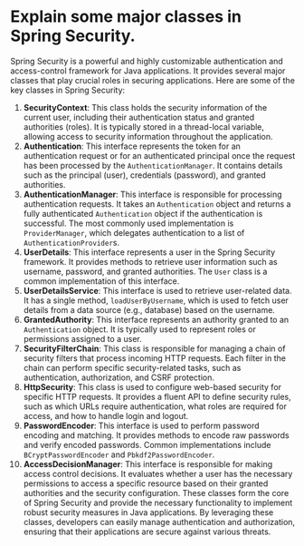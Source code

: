 # Explain some major classes in Spring Security.
Spring Security is a powerful and highly customizable authentication and access-control framework for Java applications. It provides several major classes that play crucial roles in securing applications. Here are some of the key classes in Spring Security:
1. **SecurityContext**: This class holds the security information of the current user, including their authentication status and granted authorities (roles). It is typically stored in a thread-local variable, allowing access to security information throughout the application.
2. **Authentication**: This interface represents the token for an authentication request or for an authenticated principal once the request has been processed by the `AuthenticationManager`. It contains details such as the principal (user), credentials (password), and granted authorities.
3. **AuthenticationManager**: This interface is responsible for processing authentication requests. It takes an `Authentication` object and returns a fully authenticated `Authentication` object if the authentication is successful. The most commonly used implementation is `ProviderManager`, which delegates authentication to a list of `AuthenticationProvider`s.
4. **UserDetails**: This interface represents a user in the Spring Security framework. It provides methods to retrieve user information such as username, password, and granted authorities. The `User` class is a common implementation of this interface.
5. **UserDetailsService**: This interface is used to retrieve user-related data. It has a single method, `loadUserByUsername`, which is used to fetch user details from a data source (e.g., database) based on the username.
6. **GrantedAuthority**: This interface represents an authority granted to an `Authentication` object. It is typically used to represent roles or permissions assigned to a user.
7. **SecurityFilterChain**: This class is responsible for managing a chain of security filters that process incoming HTTP requests. Each filter in the chain can perform specific security-related tasks, such as authentication, authorization, and CSRF protection.
8. **HttpSecurity**: This class is used to configure web-based security for specific HTTP requests. It provides a fluent API to define security rules, such as which URLs require authentication, what roles are required for access, and how to handle login and logout.
9. **PasswordEncoder**: This interface is used to perform password encoding and matching. It provides methods to encode raw passwords and verify encoded passwords. Common implementations include `BCryptPasswordEncoder` and `Pbkdf2PasswordEncoder`.
10. **AccessDecisionManager**: This interface is responsible for making access control decisions. It evaluates whether a user has the necessary permissions to access a specific resource based on their granted authorities and the security configuration.
These classes form the core of Spring Security and provide the necessary functionality to implement robust security measures in Java applications. By leveraging these classes, developers can easily manage authentication and authorization, ensuring that their applications are secure against various threats.
